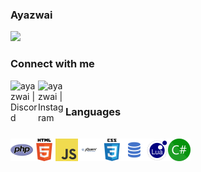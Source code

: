 ### Ayazwai

<a href="https://discord.gg/YanMPNg8Zn" rel="nofollow"><img src="https://img.shields.io/discord/799587629779517471?color=success&label=Discord&style=flat-square"  style="max-width:100%;"></a>


### Connect with me

[<img align="left" alt="ayazwai | Discord" width="44px" src="https://i.ibb.co/YtNhB1V/icons8-discord-new-logo-48.png" />][discord]
[<img align="left" alt="ayazwai | Instagram" width="44px" src="https://i.ibb.co/tz8skHM/icons8-instagram-48.png" />][instagram]

[discord]: https://discord.gg/YanMPNg8Zn
[instagram]: https://www.instagram.com/ayaz.ekremm/

<br>


### Languages

<br>

<img align="left" alt="PHP" width="36px" src="https://raw.githubusercontent.com/github/explore/ccc16358ac4530c6a69b1b80c7223cd2744dea83/topics/php/php.png" />
<img align="left" alt="HTML" width="36px" src="https://raw.githubusercontent.com/github/explore/80688e429a7d4ef2fca1e82350fe8e3517d3494d/topics/html/html.png" />
<img align="left" alt="JavaScript" width="36px" src="https://raw.githubusercontent.com/github/explore/80688e429a7d4ef2fca1e82350fe8e3517d3494d/topics/javascript/javascript.png" />
<img align="left" alt="jQuery" width="36px" src="https://raw.githubusercontent.com/github/explore/80688e429a7d4ef2fca1e82350fe8e3517d3494d/topics/jquery/jquery.png" />
<img align="left" alt="CSS" width="36px" src="https://raw.githubusercontent.com/github/explore/80688e429a7d4ef2fca1e82350fe8e3517d3494d/topics/css/css.png" />
<img align="left" alt="SQL" width="36px" src="https://raw.githubusercontent.com/github/explore/80688e429a7d4ef2fca1e82350fe8e3517d3494d/topics/sql/sql.png" />
<img align="left" alt="Lua" width="36px" src="https://raw.githubusercontent.com/github/explore/80688e429a7d4ef2fca1e82350fe8e3517d3494d/topics/lua/lua.png" />
<img align="left" alt="C#" width="36px" src="https://raw.githubusercontent.com/github/explore/78df643247d429f6cc873026c0622819ad797942/topics/csharp/csharp.png" />


